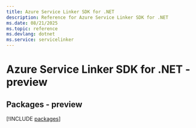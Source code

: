 ```yaml
---
title: Azure Service Linker SDK for .NET
description: Reference for Azure Service Linker SDK for .NET
ms.date: 08/21/2025
ms.topic: reference
ms.devlang: dotnet
ms.service: servicelinker
---
```

# Azure Service Linker SDK for .NET - preview
## Packages - preview
[!INCLUDE [packages](service-linker-index.md)]